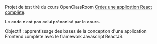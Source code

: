 Projet de test tiré du cours OpenClassRoom [Créez une application React complète](https://openclassrooms.com/fr/courses/7150606-creez-une-application-react-complete).

Le code n'est pas celui préconisé par le cours.

Objectif : apprentissage des bases de la conception d'une application Frontend complète avec le framework Javascript ReactJS.